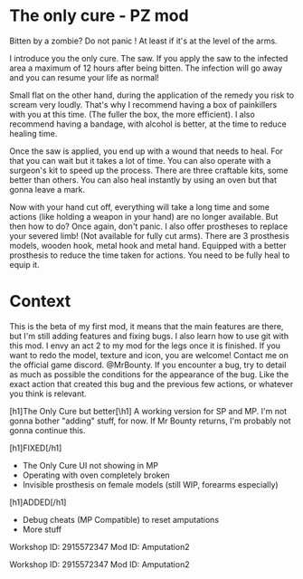 # The only cure - PZ mod
Bitten by a zombie? Do not panic ! At least if it's at the level of the arms.

I introduce you the only cure. The saw. 
If you apply the saw to the infected area a maximum of 12 hours after being bitten. The infection will go away and you can resume your life as normal!

Small flat on the other hand, during the application of the remedy you risk to scream very loudly. That's why I recommend having a box of painkillers with you at this time. (The fuller the box, the more efficient).
I also recommend having a bandage, with alcohol is better, at the time to reduce healing time.

Once the saw is applied, you end up with a wound that needs to heal. For that you can wait but it takes a lot of time. You can also operate with a surgeon's kit to speed up the process. There are three craftable kits, some better than others. You can also heal instantly by using an oven but that gonna leave a mark.

Now with your hand cut off, everything will take a long time and some actions (like holding a weapon in your hand) are no longer available. But then how to do? Once again, don't panic. I also offer prostheses to replace your severed limb! (Not available for fully cut arms). 
There are 3 prosthesis models, wooden hook, metal hook and metal hand. Equipped with a better prosthesis to reduce the time taken for actions. You need to be fully heal to equip it.

# Context
This is the beta of my first mod, it means that the main features are there, but I'm still adding features and fixing bugs. I also learn how to use git with this mod. I envy an act 2 to my mod for the legs once it is finished. If you want to redo the model, texture and icon, you are welcome! Contact me on the official game discord. @MrBounty. If you encounter a bug, try to detail as much as possible the conditions for the appearance of the bug. Like the exact action that created this bug and the previous few actions, or whatever you think is relevant.




[h1]The Only Cure but better[\h1]
A working version for SP and MP.
I'm not gonna bother "adding" stuff, for now.
If Mr Bounty returns, I'm probably not gonna continue this.


[h1]FIXED[/h1]
- The Only Cure UI not showing in MP
- Operating with oven completely broken
- Invisible prosthesis on female models (still WIP, forearms especially)

[h1]ADDED[/h1]
- Debug cheats (MP Compatible) to reset amputations
- More stuff

Workshop ID: 2915572347
Mod ID: Amputation2

Workshop ID: 2915572347
Mod ID: Amputation2